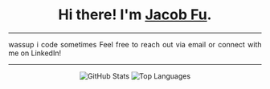 <h1 align="center">Hi there! I'm <a href="https://fujacob.vercel.app/">Jacob Fu</a>.</h1>

---

<div align="justify">

wassup i code sometimes 
Feel free to reach out via email or connect with me on LinkedIn!

</div>

<div align="center">



---

![GitHub Stats](https://github-readme-stats.vercel.app/api?username=fujacob&count_private=true&show_icons=true&theme=rose_pine&icon_color=6a5acd&hide_border=true&line_height=28&custom_title=Contribution%20Statistics&count_private=true)
![Top Languages](https://github-readme-stats.vercel.app/api/top-langs?username=fujacob&theme=rose_pine&hide_border=true&layout=compact&langs_count=10&card_width=333)

</div>
